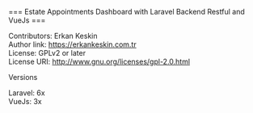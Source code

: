 <p>=== Estate Appointments Dashboard with Laravel Backend Restful and VueJs ===<br>
  
Contributors: Erkan Keskin<br>
Author link: <a href="https://erkankeskin.com.tr">https://erkankeskin.com.tr</a><br>
License: GPLv2 or later<br>
License URI: <a href="http://www.gnu.org/licenses/gpl-2.0.html">http://www.gnu.org/licenses/gpl-2.0.html</a></p>

<p>Versions</p>

Laravel: 6x<br>
VueJs: 3x